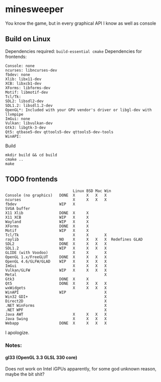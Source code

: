 # minesweeper
You know the game, but in every graphical API I know as well as console

## Build on Linux
Dependencies required: `build-essential cmake`
Dependencies for frontends:
```
Console: none
ncurses: libncurses-dev
fbdev: none
Xlib: libx11-dev
XCB: libxcb1-dev
XForms: libforms-dev
Motif: libmotif-dev
Tcl/Tk: 
SDL2: libsdl2-dev
SDL1.2: libsdl1.2-dev
OpenGL*: Included with your GPU vendor's driver or libgl-dev with llvmpipe
ImGui: none
Vulkan: libvulkan-dev
Gtk3: libgtk-3-dev
Qt5: qtbase5-dev qttools5-dev qttools5-dev-tools
WinAPI:
```
Build
```
mkdir build && cd build
cmake ..
make
```

## TODO frontends
```
                              Linux BSD Mac Win
Console (no graphics)   DONE  X     X   X   X
ncurses                       X     X   X   X 
fbdev                   WIP   X
SVGA buffer                   
X11 Xlib                DONE  X     X
X11 XCB                 WIP   X     X
Wayland                 WIP   X     X
XForms                  DONE  X     X
Motif                   WIP   X     X
Tcl/Tk                        X     X       X
raylib                  NO    X     X   X   X  Redefines GLAD
SDL2                    DONE  X     X   X   X
SDL1.2                  WIP   X     X   X   X
GLIDE (with Voodoo)           X     X       X
OpenGL 1.x/FreeGLUT     DONE  X     X   X   X
OpenGL 4.6/GLFW/GLAD    WIP   X     X   X   X
ImGui                         X     X   X   X
Vulkan/GLFW             WIP   X     X   X   X
Metal                                       X
Gtk3                    DONE  X     X
Qt5                     DONE  X     X   X   X
wxWidgets                     X     X   X   X
WinAPI                  WIP                 X
Win32 GDI+                                  X
Direct2D                                    X
.NET WinForms                               X
.NET WPF                                    X
Java AWT                      X     X   X   X
Java Swing                    X     X   X   X
Webapp                  DONE  X     X   X   X
```
I apologize.

### Notes:
#### gl33 (OpenGL 3.3 GLSL 330 core)
Does not work on Intel iGPUs apparently, for some god unknown reason, maybe the bit shit?
